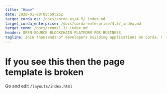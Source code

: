 ```yaml
---
title: "Home"
date: 2020-01-08T09:59:25Z
target_corda_os: /docs/corda-os/4.5/_index.md
target_corda_enterprise: /docs/corda-enterprise/4.5/_index.md
target_cenm: /docs/cenm/1.3/_index.md
header: OPEN-SOURCE BLOCKCHAIN PLATFORM FOR BUSINESS
tagline: Join thousands of developers building applications on Corda. Corda enables businesses to transact directly and in strict privacy using smart contracts, reducing transaction and record-keeping costs and streamlining business operations.
---
```


# If you see this then the page template is broken

Go and edit `/layouts/index.html`
